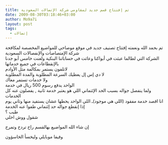 ```yaml
---
title: تم إفتتاح قسم جديد لمقاومي شركة الإتصالات السعودية
date: 2009-08-30T03:18:46+03:00
author: Mo9a7i
layout: post
tags:
  - إتصالات
---
```

تم بحمد الله ونعمته إفتتاح تصنيف جديد في موقع موصاحي للمواضيع المخصصة لمكافحة شركة الإمتصاصات والإنفصالات السعودية  
الشركة التي لطالما عبثت في أبواكنا وعاثت في حساباتنا البنكية ولعنت خامس أبو جدنا بالإنقطاعات في جميع خدماتها  
لاتلفون يستمر بمكالمة مثل الأوادم  
لا دي إس إل يعطيك السرعة المطلوبة والمدة المطلوبة  
ولا خدمات تستمر معاك  
الواحد يدفع رسوم 500 ريال في خدمة  
ولما ينفصل جواله بسبب الحد الإئتماني اللي هو يعتبر خدمة ثانية , يفصلون عنه كل الخدمات  
انا اقصد خدمة مفقود (اللي هي موجود)ـ اللي الواحد يحطها عشان يستفيد منها وثاني يوم إذا إنقطع جواله حد إئتماني طفوا عنه الخدمة  
طيب ؟  
شقول ووش اخلي

إن شاء الله المواضيع بهالقسم راح تردح وتمرح

وفيفا موبايلي وليخسأ الخاسؤون

